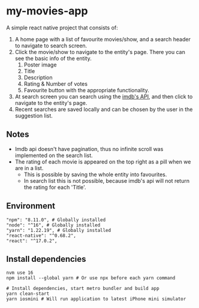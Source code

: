 # my-movies-app

A simple react native project that consists of:
1) A home page with a list of favourite movies/show, and a search header to navigate to search screen.
2) Click the movie/show to navigate to the entity's page. There you can see the basic info of the entity.
   1) Poster image
   2) Title
   3) Description
   4) Rating & Number of votes
   5) Favourite button with the appropriate functionality.
3) At search screen you can search using the [imdb's API](https://imdb-api.com/api), and then click to navigate to the entity's page.
4) Recent searches are saved locally and can be chosen by the user in the suggestion list.

## Notes
- Imdb api doesn't have pagination, thus no infinite scroll was implemented on the search list.
- The rating of each movie is appeared on the top right as a pill when we are in a list.
  - This is possible by saving the whole entity into favourites.
  - In search list this is not possible, because imdb's api will not return the rating for each 'Title'.

## Environment
```shell
"npm": "8.11.0", # Globally installed
"node": "^16", # Globally installed
"yarn": "1.22.19", # Globally installed
"react-native": "^0.68.2",
"react": "^17.0.2",
```

## Install dependencies

```shell
nvm use 16
npm install --global yarn # Or use npx before each yarn command

# Install dependencies, start metro bundler and build app
yarn clean-start
yarn iosmini # Will run application to latest iPhone mini simulator
```
